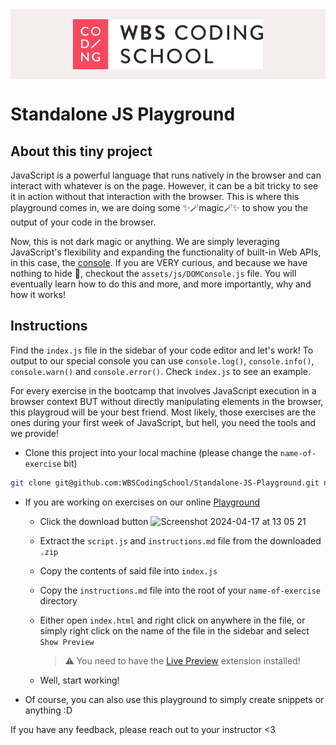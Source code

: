 <div style='background-color:#f4eeee; padding: 1rem;'>
    <img style='display:block; height:80px; margin: 0 auto;' src="/assets/images/logo.svg" alt="WBS Coding School" />
</div>

# Standalone JS Playground

## About this tiny project

JavaScript is a powerful language that runs natively in the browser and can interact with whatever is on the page. However, it can be a bit tricky to see it in action without that interaction with the browser. This is where this playground comes in, we are doing some ✨🪄magic🪄✨ to show you the output of your code in the browser.

Now, this is not dark magic or anything. We are simply leveraging JavaScript's flexibility and expanding the functionality of built-in Web APIs, in this case, the [console](https://developer.mozilla.org/en-US/docs/Web/API/console). If you are VERY curious, and because we have nothing to hide 🫣, checkout the `assets/js/DOMConsole.js` file. You will eventually learn how to do this and more, and more importantly, why and how it works!

## Instructions

Find the `index.js` file in the sidebar of your code editor and let's work! To output to our special console you can use `console.log()`, `console.info()`, `console.warn()` and `console.error()`. Check `index.js` to see an example.

For every exercise in the bootcamp that involves JavaScript execution in a browser context BUT without directly manipulating elements in the browser, this playgroud will be your best friend. Most likely, those exercises are the ones during your first week of JavaScript, but hell, you need the tools and we provide!

- Clone this project into your local machine (please change the `name-of-exercise` bit)

```bash
git clone git@github.com:WBSCodingSchool/Standalone-JS-Playground.git name-of-exercise
```

- If you are working on exercises on our online [Playground](https://playground.wbscod.in/)

  - Click the download button
![Screenshot 2024-04-17 at 13 05 21](https://github.com/WBSCodingSchool/Standalone-JS-Playground/assets/19370560/1d777b42-876e-4904-8630-fcacdde24de0)
  - Extract the `script.js` and `instructions.md` file from the downloaded `.zip`
  - Copy the contents of said file into `index.js`
  - Copy the `instructions.md` file into the root of your `name-of-exercise` directory
  - Either open `index.html` and right click on anywhere in the file, or simply right click on the name of the file in the sidebar and select `Show Preview`

    > ⚠️ You need to have the [Live Preview](https://marketplace.visualstudio.com/items?itemName=ms-vscode.live-server) extension installed!

  - Well, start working!

- Of course, you can also use this playground to simply create snippets or anything :D

If you have any feedback, please reach out to your instructor <3
